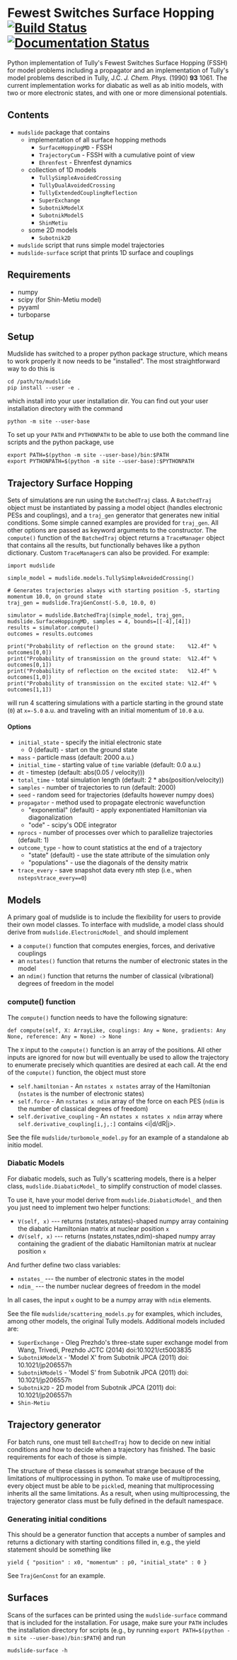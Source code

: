 # Fewest Switches Surface Hopping [![Build Status](https://github.com/smparker/mudslide/actions/workflows/python-package.yml/badge.svg)](https://github.com/smparker/mudslide/actions/workflows/python-package.yml) [![Documentation Status](https://readthedocs.org/projects/mudslide/badge/?version=latest)](https://mudslide.readthedocs.io/en/latest/?badge=latest)
Python implementation of Tully's Fewest Switches Surface Hopping (FSSH) for model problems including
a propagator and an implementation of Tully's model problems described in Tully, J.C. _J. Chem. Phys._ (1990) **93** 1061.
The current implementation works for diabatic as well as ab initio models, with two or more electronic states, and with one or more
dimensional potentials.

## Contents
* `mudslide` package that contains
  - implementation of all surface hopping methods
    - `SurfaceHoppingMD` - FSSH
    - `TrajectoryCum` - FSSH with a cumulative point of view
    - `Ehrenfest` - Ehrenfest dynamics
  - collection of 1D models
    - `TullySimpleAvoidedCrossing`
    - `TullyDualAvoidedCrossing`
    - `TullyExtendedCouplingReflection`
    - `SuperExchange`
    - `SubotnikModelX`
    - `SubotnikModelS`
    - `ShinMetiu`
  - some 2D models
    - `Subotnik2D`
* `mudslide` script that runs simple model trajectories
* `mudslide-surface` script that prints 1D surface and couplings

## Requirements
* numpy
* scipy (for Shin-Metiu model)
* pyyaml
* turboparse

## Setup
Mudslide has switched to a proper python package structure, which means to work properly it now needs to be "installed". The
most straightforward way to do this is

    cd /path/to/mudslide
    pip install --user -e .

which install into your user installation dir. You can find out your user installation
directory with the command

    python -m site --user-base

To set up your `PATH` and `PYTHONPATH` to be able to use both the command line scripts
and the python package, use

    export PATH=$(python -m site --user-base)/bin:$PATH
    export PYTHONPATH=$(python -m site --user-base):$PYTHONPATH

## Trajectory Surface Hopping
Sets of simulations are run using the `BatchedTraj` class. A `BatchedTraj` object must be instantiated by passing a model object
(handles electronic PESs and couplings), and a `traj_gen`
generator that generates new initial conditions. Some simple canned examples are provided for `traj_gen`. All
other options are passed as keyword arguments to the constructor. The `compute()` function of the
`BatchedTraj` object returns a `TraceManager` object that contains all the results, but functionally behaves
like a python dictionary. Custom `TraceManager`s can also be
provided. For example:

    import mudslide

    simple_model = mudslide.models.TullySimpleAvoidedCrossing()

    # Generates trajectories always with starting position -5, starting momentum 10.0, on ground state
    traj_gen = mudslide.TrajGenConst(-5.0, 10.0, 0)

    simulator = mudslide.BatchedTraj(simple_model, traj_gen, mudslide.SurfaceHoppingMD, samples = 4, bounds=[[-4],[4]])
    results = simulator.compute()
    outcomes = results.outcomes

    print("Probability of reflection on the ground state:    %12.4f" % outcomes[0,0])
    print("Probability of transmission on the ground state:  %12.4f" % outcomes[0,1])
    print("Probability of reflection on the excited state:   %12.4f" % outcomes[1,0])
    print("Probability of transmission on the excited state: %12.4f" % outcomes[1,1])

will run 4 scattering simulations with a particle starting in the ground state (`0`) at `x=-5.0` a.u. and traveling with an initial momentum of `10.0` a.u.

#### Options
* `initial_state` - specify the initial electronic state
    * 0 (default) - start on the ground state
* `mass` - particle mass (default: 2000 a.u.)
* `initial_time` - starting value of `time` variable (default: 0.0 a.u.)
* `dt` - timestep (default: abs(0.05 / velocity)))
* `total_time` - total simulation length (default: 2 * abs(position/velocity))
* `samples` - number of trajectories to run (default: 2000)
* `seed` - random seed for trajectories (defaults however numpy does)
* `propagator` - method used to propagate electronic wavefunction
    * "exponential" (default) - apply exponentiated Hamiltonian via diagonalization
    * "ode" - scipy's ODE integrator
* `nprocs` - number of processes over which to parallelize trajectories (default: 1)
* `outcome_type` - how to count statistics at the end of a trajectory
    * "state" (default) - use the state attribute of the simulation only
    * "populations" - use the diagonals of the density matrix
* `trace_every` - save snapshot data every nth step (i.e., when `nsteps%trace_every==0`)

## Models
A primary goal of mudslide is to include the flexibility for users to provide their own
model classes. To interface with mudslide, a model class should derive from `mudslide.ElectronicModel_`
and should implement
* a `compute()` function that computes energies, forces, and derivative couplings
* an `nstates()` function that returns the number of electronic states in the model
* an `ndim()` function that returns the number of classical (vibrational) degrees of freedom in the model
 
### compute() function
The `compute()` function needs to have the following signature:

    def compute(self, X: ArrayLike, couplings: Any = None, gradients: Any None, reference: Any = None) -> None

The `X` input to the `compute()` function is an array of the positions. All other inputs are ignored for now
but will eventually be used to allow the trajectory to enumerate precisely which quantities are desired at
each call.
At the end of the `compute()` function, the object must store
* `self.hamiltonian` - An `nstates x nstates` array of the Hamiltonian (`nstates` is the number of electronic states)
* `self.force` - An `nstates x ndim` array of the force on each PES (`ndim` is the number of classical degrees of freedom)
* `self.derivative_coupling` - An `nstates x nstates x ndim` array where `self.derivative_coupling[i,j,:]` contains <i|d/dR|j>.

See the file `mudslide/turbomole_model.py` for an example of a standalone ab initio model.

### Diabatic Models
For diabatic models, such as Tully's scattering models, there is a helper class, `mudslide.DiabaticModel_` to simplify construction of model classes.

To use it, have your model derive from `mudslide.DiabaticModel_` and then you just need to implement two helper functions:
* `V(self, x)` --- returns (nstates,nstates)-shaped numpy array containing the diabatic Hamiltonian matrix at nuclear position `x`
* `dV(self, x)` --- returns (nstates,nstates,ndim)-shaped numpy array containing the gradient of the diabatic Hamiltonian matrix at nuclear position `x`

And further define two class variables:
* `nstates_` --- the number of electronic states in the model
* `ndim_` --- the number nuclear degrees of freedom in the model

In all cases, the input `x` ought to be a numpy array with `ndim` elements.

See the file `mudslide/scattering_models.py` for examples, which includes, among other models, the original Tully models.
Additional models included are:
* `SuperExchange` - Oleg Prezhdo's three-state super exchange model from Wang, Trivedi, Prezhdo JCTC (2014) doi:10.1021/ct5003835
* `SubotnikModelX` - 'Model X' from Subotnik JPCA (2011) doi: 10.1021/jp206557h
* `SubotnikModelS` - 'Model S' from Subotnik JPCA (2011) doi: 10.1021/jp206557h
* `Subotnik2D` - 2D model from Subotnik JPCA (2011) doi: 10.1021/jp206557h
* `Shin-Metiu`

## Trajectory generator
For batch runs, one must tell `BatchedTraj` how to decide on new initial conditions
and how to decide when a trajectory has finished. The basic requirements for each of those
is simple.

The structure of these classes is somewhat strange because of the limitations of
multiprocessing in python. To make use of multiprocessing, every object
must be able to be `pickle`d, meaning that multiprocessing inherits all the
same limitations. As a result, when using multiprocessing, the trajectory generator class must
be fully defined in the default namespace.

### Generating initial conditions
This should be a generator function that accepts a number of samples
and returns a dictionary with starting conditions filled in, e.g.,
the yield statement should be something like

    yield { "position" : x0, "momentum" : p0, "initial_state" : 0 }

See `TrajGenConst` for an example.

## Surfaces
Scans of the surfaces can be printed using the `mudslide-surface` command that is included
for the installation. For usage, make sure your `PATH` includes the installation
directory for scripts (e.g., by running
`export PATH=$(python -m site --user-base)/bin:$PATH`) and run

    mudslide-surface -h

